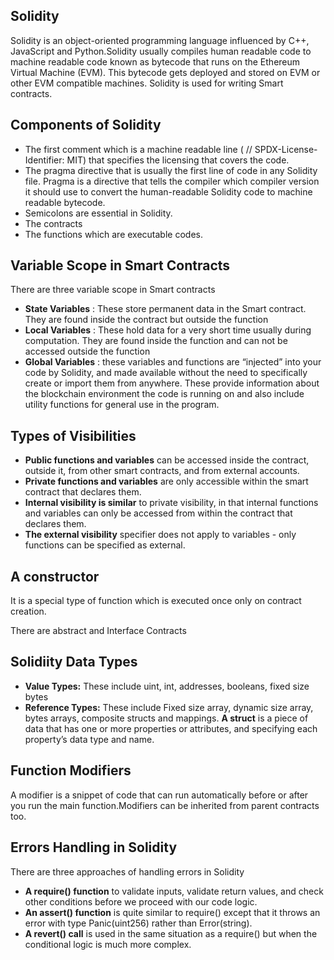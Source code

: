 ## Solidity


Solidity is an object-oriented programming language influenced by C++, JavaScript and Python.Solidity usually compiles human readable code to machine readable code known as bytecode that runs on the Ethereum Virtual Machine (EVM). This bytecode gets deployed and stored on EVM or other EVM compatible machines. Solidity is used for writing Smart contracts.

## Components of Solidity
- The first comment which is a machine readable line ( // SPDX-License-Identifier: MIT) that specifies the licensing that covers the code.
- The pragma directive that is usually the first line of code in any Solidity file. Pragma is a directive that tells the compiler which compiler version it should use to convert the human-readable Solidity code to machine readable bytecode.
- Semicolons are essential in Solidity. 
- The contracts
- The functions which are executable codes.

## Variable Scope in Smart Contracts
There are three variable scope in Smart contracts
- **State Variables** : These store permanent data in the Smart contract. They are found inside the contract but outside the function
- **Local Variables** : These hold data for a very short time usually during computation. They are found inside the function and can not be accessed outside the function
- **Global Variables** : these variables and functions are “injected” into your code by Solidity, and made available without the need to specifically create or import them from anywhere. These provide information about the blockchain environment the code is running on and also include utility functions for general use in the program.

## Types of Visibilities
- **Public functions and variables** can be accessed inside the contract, outside it, from other smart contracts, and from external accounts.
- **Private functions and variables** are only accessible within the smart contract that declares them.
- **Internal visibility is similar** to private visibility, in that internal functions and variables can only be accessed from within the contract that declares them. 
- **The external visibility** specifier does not apply to variables - only functions can be specified as external.

## A constructor
It  is a special type of function which is executed once only on contract creation.

There are abstract and Interface Contracts

## Solidiity Data Types
- **Value Types:** These include uint, int, addresses, booleans, fixed size bytes
- **Reference Types:** These include Fixed size array, dynamic size array, bytes arrays, composite structs and mappings.
 **A struct**  is a piece of data that has one or more properties or attributes, and specifying each property’s data type and name. 

 ## Function Modifiers
 A modifier is a snippet of code that can run automatically before or after you run the main function.Modifiers can be inherited from parent contracts too. 

 ## Errors Handling in Solidity
 There are three approaches of handling errors in Solidity
 - **A require() function** to validate inputs, validate return values, and check other conditions before we proceed with our code logic.
 - **An assert() function** is quite similar to require() except that it throws an error with type Panic(uint256) rather than Error(string).
 -  **A revert() call** is used in the same situation as a require() but when the conditional logic is much more complex.